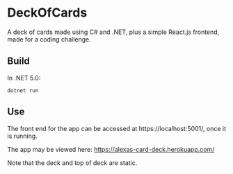 # DeckOfCards
A deck of cards made using C# and .NET, plus a simple React.js frontend, made for a coding challenge.

## Build
In .NET 5.0:
```
dotnet run
```
## Use
The front end for the app can be accessed at https://localhost:5001/, once it is running.

The app may be viewed here: https://alexas-card-deck.herokuapp.com/

Note that the deck and top of deck are static.
